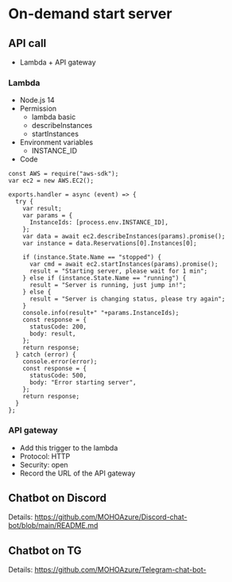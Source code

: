 # On-demand start server

## API call
* Lambda + API gateway

### Lambda
* Node.js 14
* Permission
  * lambda basic
  * describeInstances
  * startInstances
* Environment variables
  * INSTANCE_ID
* Code
```
const AWS = require("aws-sdk");
var ec2 = new AWS.EC2();

exports.handler = async (event) => {
  try {
    var result;
    var params = {
      InstanceIds: [process.env.INSTANCE_ID],
    };
    var data = await ec2.describeInstances(params).promise();
    var instance = data.Reservations[0].Instances[0];
    
    if (instance.State.Name == "stopped") {
      var cmd = await ec2.startInstances(params).promise();
      result = "Starting server, please wait for 1 min";
    } else if (instance.State.Name == "running") {
      result = "Server is running, just jump in!";
    } else {
      result = "Server is changing status, please try again";
    }
    console.info(result+" "+params.InstanceIds);
    const response = {
      statusCode: 200,
      body: result,
    };
    return response;
  } catch (error) {
    console.error(error);
    const response = {
      statusCode: 500,
      body: "Error starting server",
    };
    return response;
  }
};
```

### API gateway
* Add this trigger to the lambda
* Protocol: HTTP
* Security: open
* Record the URL of the API gateway

## Chatbot on Discord
Details: https://github.com/MOHOAzure/Discord-chat-bot/blob/main/README.md

## Chatbot on TG
Details: https://github.com/MOHOAzure/Telegram-chat-bot-
